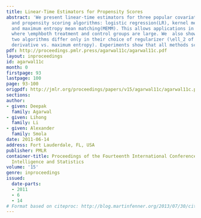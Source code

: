 ```yaml
---
title: Linear-Time Estimators for Propensity Scores
abstract: 'We present linear-time estimators for three popular covariate shift correction
  and propensity scoring algorithms: logistic regression(LR), kernel mean matching(KMM),
  and maximum entropy mean matching(MEMM). This allows applications in situations
  where \emphboth treatment and control groups are large. We  also show that the last
  two algorithms differ only in their choice of regularizer (\ell_2 of the Radon Nikodym
  derivative vs. maximum entropy). Experiments show that all methods scale well.  [pdf]'
pdf: http://proceedings.pmlr.press/agarwal11c/agarwal11c.pdf
layout: inproceedings
id: agarwal11c
month: 0
firstpage: 93
lastpage: 100
page: 93-100
origpdf: http://jmlr.org/proceedings/papers/v15/agarwal11c/agarwal11c.pdf
sections: 
author:
- given: Deepak
  family: Agarwal
- given: Lihong
  family: Li
- given: Alexander
  family: Smola
date: 2011-06-14
address: Fort Lauderdale, FL, USA
publisher: PMLR
container-title: Proceedings of the Fourteenth International Conference on Artificial
  Intelligence and Statistics
volume: '15'
genre: inproceedings
issued:
  date-parts:
  - 2011
  - 6
  - 14
# Format based on citeproc: http://blog.martinfenner.org/2013/07/30/citeproc-yaml-for-bibliographies/
---
```

